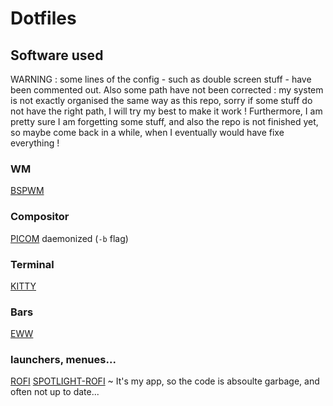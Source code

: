 # Dotfiles

## Software used

WARNING : some lines of the config - such as double screen stuff - have been commented out. Also some path have not been corrected : my system is not exactly organised the same way as this repo, sorry if some stuff do not have the right path, I will try my best to make it work ! Furthermore, I am pretty sure I am forgetting some stuff, and also the repo is not finished yet, so maybe come back in a while, when I eventually would have fixe everything !

### WM

[BSPWM](https://github.com/baskerville/bspwm?tab=readme-ov-file)


### Compositor

[PICOM](https://github.com/yshui/picom) daemonized (`-b` flag)


### Terminal

[KITTY](https://github.com/kovidgoyal/kitty)


### Bars

[EWW](https://github.com/elkowar/eww)


### launchers, menues...


[ROFI](https://github.com/davatorium/rofi)
[SPOTLIGHT-ROFI](https://github.com/nobody48sheldor/spotlight-rofi) ~ It's my app, so the code is absoulte garbage, and often not up to date...
